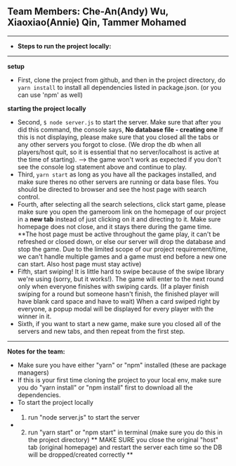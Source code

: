 Team Members: Che-An(Andy) Wu, Xiaoxiao(Annie) Qin, Tammer Mohamed
----------------------------------------------------------------------------------------------------------------
----------------------------------------------------------------------------------------------------------------
- **Steps to run the project locally:**
----------------------------------------------------------------------------------------------------------------
**setup**
  - First, clone the project from github, and then in the project directory, do `yarn install` to install all dependencies listed in package.json. (or you can use 'npm' as well)
  
**starting the project locally**

  - Second, `$ node server.js` to start the server. Make sure that after you did this command, the console says, **No database file - creating one** If this is not displaying, please make sure that you closed all the tabs or any other servers you forgot to close. (We drop the db when all players/host quit, so it is essential that no server/localhost is active at the time of starting).     --> the game won't work as expected if you don't see the console log statement above and continue to play.
  - Third, `yarn start` as long as you have all the packages installed, and make sure theres no other servers are running or data base files. You should be directed to browser and see the host page with search control.
  - Fourth, after selecting all the search selections, click start game, please make sure you open the gameroom link on the homepage of our project in a **new tab** instead of just clicking on it and directing to it. Make sure homepage does not close, and it stays there during the game time. **The host page must be active throughout the game play, it can't be refreshed or closed down, or else our server will drop the database and stop the game. Due to the limited scope of our project requirement/time, we can't handle multiple games and a game must end before a new one can start. Also host page must stay active)
  - Fifth, start swiping! It is little hard to swipe because of the swipe library we're using (sorry, but it works!). The game will enter to the next round only when everyone finishes with swiping cards. (If a player finish swiping for a round but someone hasn't finish, the finished player will have blank card space and have to wait) When a card swiped right by everyone, a popup modal will be displayed for every player with the winner in it.
  - Sixth, if you want to start a new game, make sure you closed all of the servers and new tabs, and then repeat from the first step. 
----------------------------------------------------------------------------------------------------------------

**Notes for the team:**
- Make sure you have either "yarn" or "npm" installed (these are package managers)
- If this is your first time cloning the project to your local env, make sure you do "yarn install" or "npm install" first to download all the dependencies.
- To start the project locally
- 1. run "node server.js" to start the server
- 2. run "yarn start" or "npm start" in terminal (make sure you do this in the project directory)
** MAKE SURE you close the original "host" tab (original homepage) and restart the server each time so the DB will be dropped/created correctly **
